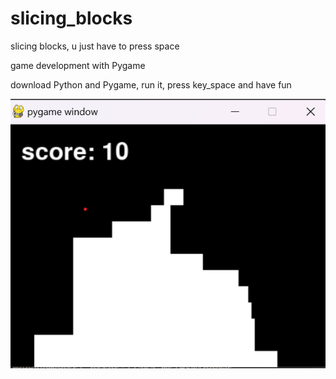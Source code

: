 # slicing_blocks
slicing blocks, u just have to press space

game development with Pygame

download Python and Pygame, run it, press key_space and have fun

![alt text](https://github.com/Gabriel-prog3/slicing_blocks/blob/main/Screenshot.png)
